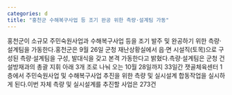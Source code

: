 ```yaml
---
categories: d
title: "홍천군 수해복구사업 등 조기 완공 위한 측량·설계팀 가동"
---
```

홍천군이 소규모 주민숙원사업과 수해복구사업 등을 조기 발주 및 완공하기 위한 측량&middot;설계팀을 가동한다.홍천군은 9월 26일 군청 재난상황실에서 읍&middot;면 시설직(토목)으로 구성된 측량&middot;설계팀을 구성, 발대식을 갖고 본격 가동한다고 밝혔다.측량&middot;설계팀은 군청 건설방재과의 총괄 지휘 아래 3개 조로 나눠 오는 10월 28일까지 33일간 잿골체육센터 1층에서 주민숙원사업 및 수해복구사업 추진을 위한 측량 및 실시설계 합동작업을 실시하게 된다.이번 자체 측량 및 실시설계를 추진할 사업은 273건